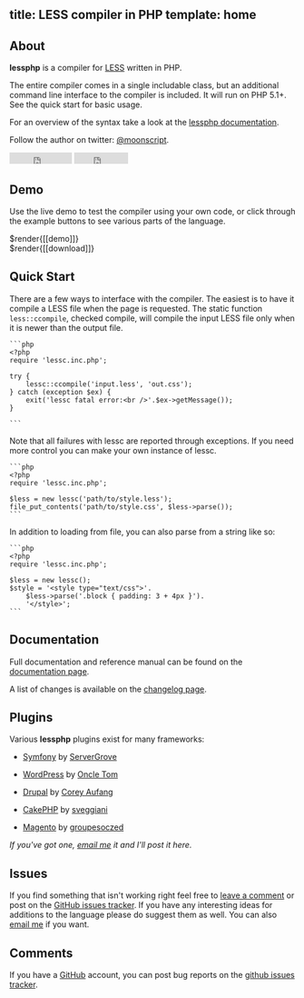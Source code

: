 title: LESS compiler in PHP
template: home
--

<a name="about"></a>
## About

**lessphp** is a compiler for [LESS][1] written in PHP.

The entire compiler comes in a single includable class, but an additional
command line interface to the compiler is included. It will run on PHP 5.1+.
See the quick start for basic usage.

For an overview of the syntax take a look at the [lessphp documentation][2].

Follow the author on twitter: [@moonscript](http://twitter.com/moonscript).

<div class="github-buttons">
<iframe src="http://markdotto.github.com/github-buttons/github-btn.html?user=leafo&repo=lessphp&type=watch&count=true" allowtransparency="true" frameborder="0" scrolling="0" width="110px" height="20px"></iframe>
<iframe src="http://markdotto.github.com/github-buttons/github-btn.html?user=leafo&repo=lessphp&type=fork&count=true" allowtransparency="true" frameborder="0" scrolling="0" width="95px" height="20px"></iframe>
</div>

  [1]: http://lesscss.org/  "LESS CSS"
  [2]: ./docs  "lessphp Documentation"
  [3]: http://github.com/leafo/lessphp/issues "lessphp Issues"
  [4]: http://github.com/ "GitHub"
  [5]: ./changelog.html "changelog"

<a name="demo"></a>
## Demo

Use the live demo to test the compiler using your own code, or click through the
example buttons to see various parts of the language.

<div>$render{[[demo]]}</div>

<div>$render{[[download]]}</div>

<a name="quick_start"></a>
## Quick Start

There are a few ways to interface with the compiler. The easiest is to have it
compile a LESS file when the page is requested. The static function
`less::ccompile`, checked compile, will compile the input LESS file only when
it is newer than the output file.

    ```php
    <?php
    require 'lessc.inc.php';

    try {
        lessc::ccompile('input.less', 'out.css');
    } catch (exception $ex) {
        exit('lessc fatal error:<br />'.$ex->getMessage());
    }

    ```

Note that all failures with lessc are reported through exceptions. If you need
more control you can make your own instance of lessc.

    ```php
    <?php
    require 'lessc.inc.php';

    $less = new lessc('path/to/style.less');
    file_put_contents('path/to/style.css', $less->parse());
    ```

In addition to loading from file, you can also parse from a string like so:

    ```php
    <?php
    require 'lessc.inc.php';

    $less = new lessc();
    $style = '<style type="text/css">'.
        $less->parse('.block { padding: 3 + 4px }').
        '</style>';
    ```

<a name="documentation"></a>
## Documentation

Full documentation and reference manual can be found on the [documentation
page][2].

A list of changes is available on the [changelog page][5].

<a name="plugins"></a>
## Plugins

Various **lessphp** plugins exist for many frameworks:

 * [Symfony](http://www.symfony-project.org/plugins/sgLESSPlugin) by [ServerGrove](http://blog.servergrove.com/2009/07/30/css-symfony-plugin-with-lessphp/)

 * [WordPress](http://wordpress.org/extend/plugins/wp-less/) by [Oncle Tom](http://case.oncle-tom.net/)

 * [Drupal](http://drupal.org/project/less) by [Corey Aufang](http://drupal.org/user/163737)

 * [CakePHP](https://github.com/sveggiani/Cakeless) by [sveggiani](https://github.com/sveggiani)

 * [Magento](http://www.magentocommerce.com/magento-connect/catalog/product/view/id/12895/s/lesscss-5369/) by [groupesoczed](http://www.magentocommerce.com/magento-connect/developer/groupesoczed)

*If you've got one, [email me](mailto:leafot@gmail.com) it and I'll post it
here.*

<a name="issues"></a>
## Issues

If you find something that isn't working right feel free to [leave a
comment](#comments) or post on the [GitHub issues tracker][3]. If you have any
interesting ideas for additions to the language please do suggest them as well.
You can also [email me](mailto:leafot@gmail.com) if you want.

<a name="comments"></a>
## Comments

If you have a [GitHub][4] account, you can post bug reports on the [github issues
tracker][3].

<div class="comments" id="disqus_thread"></div>
<script type="text/javascript">
	var disqus_shortname = 'leafo';
	var disqus_url = 'http://leafo.net/lessphp/';

	(function() {
		var dsq = document.createElement('script'); dsq.type = 'text/javascript'; dsq.async = true;
		dsq.src = 'http://' + disqus_shortname + '.disqus.com/embed.js';
		(document.getElementsByTagName('head')[0] || document.getElementsByTagName('body')[0]).appendChild(dsq);
	})();
</script>

